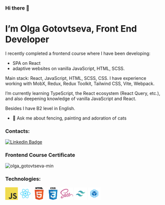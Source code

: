 ### Hi there 👋

# I’m Olga Gotovtseva, Front End Developer

I recently completed a frontend course where I have been developing:
- SPA on React
- adaptive websites on vanilla JavaScript, HTML, SCSS.

Main stack: React, JavaScript, HTML, SCSS, CSS.
I have experience working with MobX, Redux, Redux Toolkit, Tailwind CSS, Vite, Webpack.

I’m currently learning TypeScript, the React ecosystem (React Query, etc.), and also deepening knowledge of vanilla JavaScript and React. 

Besides I have B2 level in English.

- 💬 Ask me about fencing, painting and adoration of cats


### Contacts:
[![Linkedin Badge](https://img.shields.io/badge/-gotovtseva-yellow?style=flat-square&logo=Linkedin&color=blue&link=https://www.linkedin.com/in/gotovtseva/)](https://www.linkedin.com/in/gotovtseva/)

### Frontend Course Certificate
![olga_gotovtseva-min](https://github.com/G-o-T/G-o-T/assets/95774476/91442cab-86e7-4d60-b643-df2f0aaa620c)


### Technologies:
<code><img height="40" src="https://raw.githubusercontent.com/github/explore/80688e429a7d4ef2fca1e82350fe8e3517d3494d/topics/javascript/javascript.png"></code>
<code><img height="40" src="https://raw.githubusercontent.com/github/explore/80688e429a7d4ef2fca1e82350fe8e3517d3494d/topics/react/react.png"></code>
<code><img height="40" src="https://raw.githubusercontent.com/github/explore/80688e429a7d4ef2fca1e82350fe8e3517d3494d/topics/html/html.png"></code>
<code><img height="40" src="https://raw.githubusercontent.com/github/explore/80688e429a7d4ef2fca1e82350fe8e3517d3494d/topics/css/css.png"></code>
<code><img height="40" src="https://raw.githubusercontent.com/github/explore/80688e429a7d4ef2fca1e82350fe8e3517d3494d/topics/sass/sass.png"></code>
<code><img height="40" src="https://raw.githubusercontent.com/github/explore/80688e429a7d4ef2fca1e82350fe8e3517d3494d/topics/tailwind/tailwind.png"></code>
<code><img height="40" src="https://raw.githubusercontent.com/github/explore/80688e429a7d4ef2fca1e82350fe8e3517d3494d/topics/webpack/webpack.png"></code>

